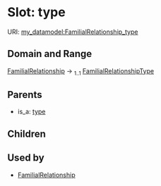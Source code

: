 
# Slot: type




URI: [my_datamodel:FamilialRelationship_type](https://w3id.org/my_org/my_datamodelFamilialRelationship_type)


## Domain and Range

[FamilialRelationship](FamilialRelationship.md) &#8594;  <sub>1..1</sub> [FamilialRelationshipType](FamilialRelationshipType.md)

## Parents

 *  is_a: [type](type.md)

## Children


## Used by

 * [FamilialRelationship](FamilialRelationship.md)
